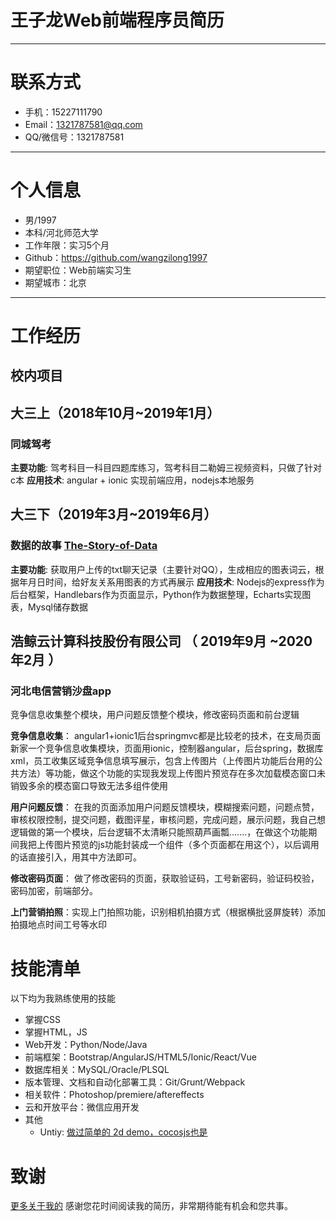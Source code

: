 # 王子龙Web前端程序员简历

- - -
# 联系方式

* 手机：15227111790
* Email：1321787581@qq.com
* QQ/微信号：1321787581

- - -

# 个人信息

* 男/1997
* 本科/河北师范大学
* 工作年限：实习5个月
* Github：https://github.com/wangzilong1997
* 期望职位：Web前端实习生
* 期望城市：北京

- - -

# 工作经历

## 校内项目

## 大三上（2018年10月~2019年1月）

### 同城驾考

**主要功能**: 驾考科目一科目四题库练习，驾考科目二勒姆三视频资料，只做了针对c本
**应用技术**: angular + ionic 实现前端应用，nodejs本地服务

## 大三下（2019年3月~2019年6月）

### 数据的故事 [The-Story-of-Data](https://github.com/wangzilong1997/The-Story-of-Data)

**主要功能**: 获取用户上传的txt聊天记录（主要针对QQ），生成相应的图表词云，根据年月日时间，给好友关系用图表的方式再展示
**应用技术**: Nodejs的express作为后台框架，Handlebars作为页面显示，Python作为数据整理，Echarts实现图表，Mysql储存数据


## 浩鲸云计算科技股份有限公司 （ 2019年9月 ~2020年2月 ）

### 河北电信营销沙盘app

竞争信息收集整个模块，用户问题反馈整个模块，修改密码页面和前台逻辑

**竞争信息收集**： angular1+ionic1后台springmvc都是比较老的技术，在支局页面新家一个竞争信息收集模块，页面用ionic，控制器angular，后台spring，数据库xml，员工收集区域竞争信息填写展示，包含上传图片（上传图片功能后台用的公共方法）等功能，做这个功能的实现我发现上传图片预览存在多次加载模态窗口未销毁多余的模态窗口导致无法多组件使用

**用户问题反馈**： 在我的页面添加用户问题反馈模块，模糊搜索问题，问题点赞，审核权限控制，提交问题，截图评星，审核问题，完成问题，展示问题，我自己想逻辑做的第一个模块，后台逻辑不太清晰只能照葫芦画瓢.......，在做这个功能期间我把上传图片预览的js功能封装成一个组件（多个页面都在用这个），以后调用的话直接引入，用其中方法即可。

**修改密码页面**： 做了修改密码的页面，获取验证码，工号新密码，验证码校验，密码加密，前端部分。

**上门营销拍照**：实现上门拍照功能，识别相机拍摄方式（根据横批竖屏旋转）添加拍摄地点时间工号等水印

# 技能清单

以下均为我熟练使用的技能
* 掌握CSS
* 掌握HTML，JS
* Web开发：Python/Node/Java
* 前端框架：Bootstrap/AngularJS/HTML5/Ionic/React/Vue
* 数据库相关：MySQL/Oracle/PLSQL
* 版本管理、文档和自动化部署工具：Git/Grunt/Webpack
* 相关软件：Photoshop/premiere/aftereffects
* 云和开放平台：微信应用开发
* 其他   
    + Untiy:  [做过简单的 2d demo，cocosjs也是](https://github.com/wangzilong1997/C--for-unity)

# 致谢
[更多关于我的](https://github.com/wangzilong1997/mine)
感谢您花时间阅读我的简历，非常期待能有机会和您共事。
